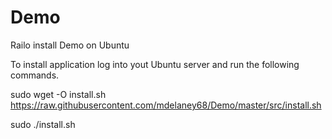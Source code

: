 # Demo
Railo install Demo on Ubuntu

To install application log into yout Ubuntu server and run the following commands.

sudo wget -O install.sh https://raw.githubusercontent.com/mdelaney68/Demo/master/src/install.sh

sudo ./install.sh



